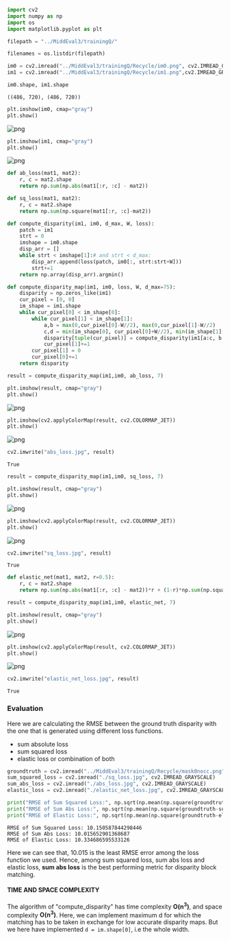 

```python
import cv2
import numpy as np
import os
import matplotlib.pyplot as plt
```


```python
filepath = "../MiddEval3/trainingQ/"
```


```python
filenames = os.listdir(filepath)
```


```python
im0 = cv2.imread("../MiddEval3/trainingQ/Recycle/im0.png", cv2.IMREAD_GRAYSCALE)
im1 = cv2.imread("../MiddEval3/trainingQ/Recycle/im1.png",cv2.IMREAD_GRAYSCALE)
```


```python
im0.shape, im1.shape
```




    ((486, 720), (486, 720))




```python
plt.imshow(im0, cmap="gray")
plt.show()
```


![png](output_5_0.png)



```python
plt.imshow(im1, cmap="gray")
plt.show()
```


![png](output_6_0.png)



```python
def ab_loss(mat1, mat2):
    r, c = mat2.shape
    return np.sum(np.abs(mat1[:r, :c] - mat2))

def sq_loss(mat1, mat2):
    r, c = mat2.shape
    return np.sum(np.square(mat1[:r, :c]-mat2))
```


```python
def compute_disparity(im1, im0, d_max, W, loss):
    patch = im1
    strt = 0
    imshape = im0.shape
    disp_arr = []
    while strt < imshape[1]:# and strt < d_max:
        disp_arr.append(loss(patch, im0[:, strt:strt+W]))
        strt+=1
    return np.array(disp_arr).argmin()
```


```python
def compute_disparity_map(im1, im0, loss, W, d_max=75):
    disparity = np.zeros_like(im1)
    cur_pixel = [0, 0]
    im_shape = im1.shape
    while cur_pixel[0] < im_shape[0]:
        while cur_pixel[1] < im_shape[1]:
            a,b = max(0,cur_pixel[0]-W//2), max(0,cur_pixel[1]-W//2)
            c,d = min(im_shape[0], cur_pixel[0]+W//2), min(im_shape[1], cur_pixel[1]+W//2)
            disparity[tuple(cur_pixel)] = compute_disparity(im1[a:c, b:d], im0[a:c, :], d_max, d-b, loss)
            cur_pixel[1]+=1
        cur_pixel[1] = 0
        cur_pixel[0]+=1
    return disparity
```


```python
result = compute_disparity_map(im1,im0, ab_loss, 7)
```


```python
plt.imshow(result, cmap="gray")
plt.show()
```


![png](output_11_0.png)



```python
plt.imshow(cv2.applyColorMap(result, cv2.COLORMAP_JET))
plt.show()
```


![png](output_12_0.png)



```python
cv2.imwrite("abs_loss.jpg", result)
```




    True




```python
result = compute_disparity_map(im1,im0, sq_loss, 7)
```


```python
plt.imshow(result, cmap="gray")
plt.show()
```


![png](output_15_0.png)



```python
plt.imshow(cv2.applyColorMap(result, cv2.COLORMAP_JET))
plt.show()
```


![png](output_16_0.png)



```python
cv2.imwrite("sq_loss.jpg", result)
```




    True




```python
def elastic_net(mat1, mat2, r=0.5):
    r, c = mat2.shape
    return np.sum(np.abs(mat1[:r, :c] - mat2))*r + (1-r)*np.sum(np.square(mat1[:r, :c]-mat2))
```


```python
result = compute_disparity_map(im1,im0, elastic_net, 7)
```


```python
plt.imshow(result, cmap="gray")
plt.show()
```


![png](output_20_0.png)



```python
plt.imshow(cv2.applyColorMap(result, cv2.COLORMAP_JET))
plt.show()
```


![png](output_21_0.png)



```python
cv2.imwrite("elastic_net_loss.jpg", result)
```




    True



### Evaluation

Here we are calculating the RMSE between the ground truth disparity with the one that is generated using different loss functions.
* sum absolute loss
* sum squared loss
* elastic loss or combination of both


```python
groundtruth = cv2.imread("../MiddEval3/trainingQ/Recycle/mask0nocc.png", cv2.IMREAD_GRAYSCALE)
sum_squared_loss = cv2.imread("./sq_loss.jpg", cv2.IMREAD_GRAYSCALE)
sum_abs_loss = cv2.imread("./abs_loss.jpg", cv2.IMREAD_GRAYSCALE)
elastic_loss = cv2.imread("./elastic_net_loss.jpg", cv2.IMREAD_GRAYSCALE)
```


```python
print("RMSE of Sum Squared Loss:", np.sqrt(np.mean(np.square(groundtruth-sum_squared_loss))))
print("RMSE of Sum Abs Loss:", np.sqrt(np.mean(np.square(groundtruth-sum_abs_loss))))
print("RMSE of Elastic Loss:", np.sqrt(np.mean(np.square(groundtruth-elastic_loss))))
```

    RMSE of Sum Squared Loss: 10.150587844298446
    RMSE of Sum Abs Loss: 10.015652901368687
    RMSE of Elastic Loss: 10.334686595533126


Here we can see that, 10.015 is the least RMSE error among the loss function we used. Hence, among sum squared loss, sum abs loss and elastic loss, **sum abs loss** is the best performing metric for disparity block matching.

#### TIME AND SPACE COMPLEXITY

The algorithm of "compute_disparity" has time complexity **O(n<sup>3</sup>)**, and space complexity **O(n<sup>3</sup>)**.
Here, we can implement maximum d for which the matching has to be taken in exchange for low accurate disparity maps. But we here have implemented ```d = im.shape[0]```, i.e the whole width.
